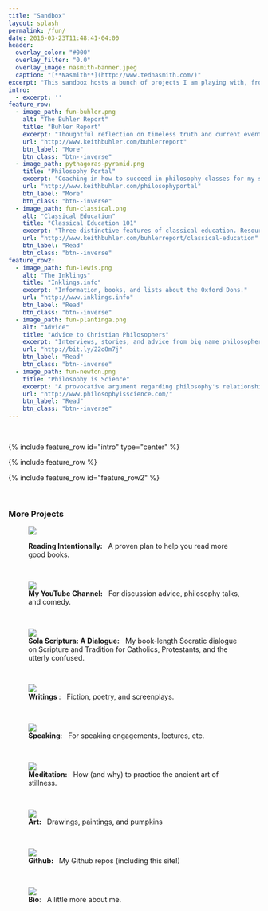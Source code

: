 ```yaml
---
title: "Sandbox"
layout: splash
permalink: /fun/
date: 2016-03-23T11:48:41-04:00
header:
  overlay_color: "#000"
  overlay_filter: "0.0"
  overlay_image: nasmith-banner.jpeg
  caption: "[**Nasmith**](http://www.tednasmith.com/)"
excerpt: "This sandbox hosts a bunch of projects I am playing with, from sketch to complete. Thanks for visiting."
intro: 
  - excerpt: ''
feature_row:
  - image_path: fun-buhler.png
    alt: "The Buhler Report"
    title: "Buhler Report"
    excerpt: "Thoughtful reflection on timeless truth and current events."
    url: "http://www.keithbuhler.com/buhlerreport"
    btn_label: "More"
    btn_class: "btn--inverse"
  - image_path: pythagoras-pyramid.png
    title: "Philosophy Portal"
    excerpt: "Coaching in how to succeed in philosophy classes for my students and others who might be interested."
    url: "http://www.keithbuhler.com/philosophyportal"
    btn_label: "More"
    btn_class: "btn--inverse"
  - image_path: fun-classical.png
    alt: "Classical Education"
    title: "Classical Education 101"
    excerpt: "Three distinctive features of classical education. Resources, links, and more."
    url: "http://www.keithbuhler.com/buhlerreport/classical-education"
    btn_label: "Read"
    btn_class: "btn--inverse"
feature_row2:
  - image_path: fun-lewis.png
    alt: "The Inklings"
    title: "Inklings.info"
    excerpt: "Information, books, and lists about the Oxford Dons."
    url: "http://www.inklings.info"
    btn_label: "Read"
    btn_class: "btn--inverse"
  - image_path: fun-plantinga.png
    alt: "Advice"
    title: "Advice to Christian Philosophers"
    excerpt: "Interviews, stories, and advice from big name philosophers."
    url: "http://bit.ly/22o8m7j"
    btn_label: "Read"
    btn_class: "btn--inverse"
  - image_path: fun-newton.png
    title: "Philosophy is Science"
    excerpt: "A provocative argument regarding philosophy's relationship to other natural and formal sciences."
    url: "http://www.philosophyisscience.com/"
    btn_label: "Read"
    btn_class: "btn--inverse"
---
```


<br>

{% include feature_row id="intro" type="center" %}


{% include feature_row %}


{% include feature_row id="feature_row2"  %}

<br>

### More Projects

<figure>
    <a href="http://www.readingintentionally.com/p/why-because-readers-are-leaders.html"> <img src="/images/fun-books3.png"> </a>  
    <p><figcaption> <b> Reading Intentionally: </b> &nbsp; A proven plan to help you read more good books. </figcaption></p>
</figure>

<br>

<figure>
    <a href="https://www.youtube.com/watch?v=yU9_t1sS6ws"> <img src="/images/fun-discussion.png"></a>  
    <figcaption>  <b> My YouTube Channel:</b> &nbsp; For discussion advice, philosophy talks, and comedy.</figcaption>
</figure>


<br>


<figure>
   <a href="http://bitly.com/ScriptureOrTradition"><img src="/images/fun-sola.jpg"> </a>
  <figcaption> <b> Sola Scriptura: A Dialogue:</b>  &nbsp; My book-length Socratic dialogue on Scripture and Tradition for Catholics, Protestants, and the utterly confused.</figcaption>
    </figure>

<br>

<figure>
    <a href="http://www.keithbuhler.com/writings"><img src="/images/fun-writings.jpg"></a>
      <figcaption> <b> Writings </b>:  &nbsp; Fiction, poetry, and screenplays. </figcaption>
</figure>

<br>


<figure>
    <a href="http://www.keithbuhler.com/speaking"> <img src="/images/keithbuhler-teaching.jpg"> </a>  
    <figcaption> <b> Speaking</b>:  &nbsp; For speaking engagements, lectures, etc. </figcaption>
</figure>


<br>

<figure>
    <a href="http://www.keithbuhler.com/buhlerreport/meditation"><img src="/images/fun-meditation.jpg"> </a>
    <figcaption> <b>Meditation:</b>  &nbsp; How (and why) to practice the ancient art of stillness.  </figcaption>
</figure>

<br>

<figure>
    <a href="http://www.keithbuhler.com/art"><img src="/images/fun-wither.png"> </a>
  <figcaption> <b> Art: </b>  &nbsp; Drawings, paintings, and pumpkins </figcaption>
</figure>

<br>

<figure>
   <a href="https://github.com/keithbuhler/"> <img src="https://cdn0.iconfinder.com/data/icons/octicons/1024/mark-github-256.png"> </a>
  <figcaption> <b>Github: </b> &nbsp; My Github repos (including this site!)  </figcaption>
</figure>

<br>

<figure>
    <a href="http://www.keithbuhler.com/buhlerreport/bio"> <img src="/images/keithbuhler-bw-smaller.png"> </a>  
    <figcaption> <b>Bio</b>:  &nbsp; A little more about me. </figcaption>
</figure>

<br>

